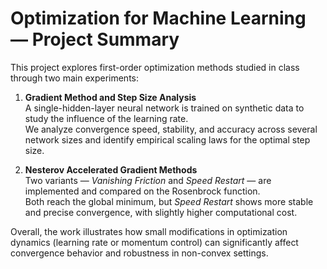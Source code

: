 # Optimization for Machine Learning — Project Summary

This project explores first-order optimization methods studied in class through two main experiments:

1. **Gradient Method and Step Size Analysis**  
   A single-hidden-layer neural network is trained on synthetic data to study the influence of the learning rate.  
   We analyze convergence speed, stability, and accuracy across several network sizes and identify empirical scaling laws for the optimal step size.

2. **Nesterov Accelerated Gradient Methods**  
   Two variants — *Vanishing Friction* and *Speed Restart* — are implemented and compared on the Rosenbrock function.  
   Both reach the global minimum, but *Speed Restart* shows more stable and precise convergence, with slightly higher computational cost.

Overall, the work illustrates how small modifications in optimization dynamics (learning rate or momentum control) can significantly affect convergence behavior and robustness in non-convex settings.
